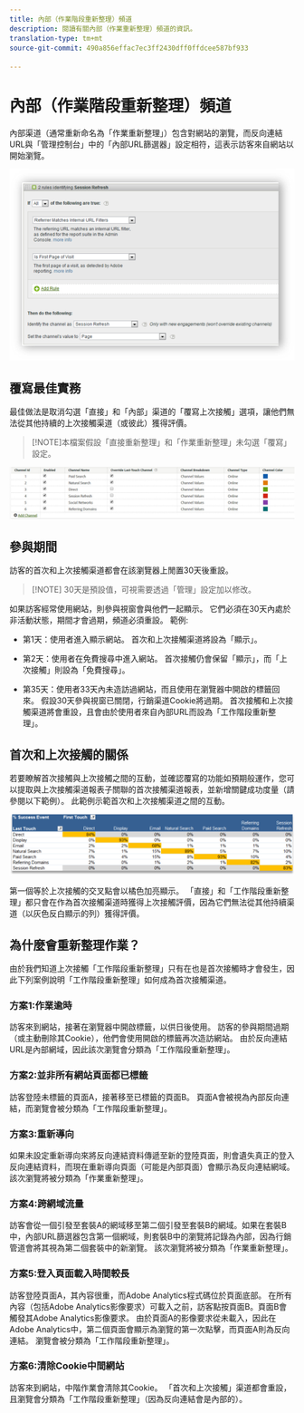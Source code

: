 ```yaml
---
title: 內部（作業階段重新整理）頻道
description: 閱讀有關內部（作業重新整理）頻道的資訊。
translation-type: tm+mt
source-git-commit: 490a856effac7ec3ff2430dff0ffdcee587bf933

---
```



# 內部（作業階段重新整理）頻道

內部渠道（通常重新命名為「作業重新整理」）包含對網站的瀏覽，而反向連結URL與「管理控制台」中的「內部URL篩選器」設定相符，這表示訪客來自網站以開始瀏覽。

![](assets/int-channel1.png)

## 覆寫最佳實務

最佳做法是取消勾選「直接」和「內部」渠道的「覆寫上次接觸」選項，讓他們無法從其他持續的上次接觸渠道（或彼此）獲得評價。

>[!NOTE]本檔案假設「直接重新整理」和「作業重新整理」未勾選「覆寫」設定。

![](assets/int-channel2.png)

## 參與期間

訪客的首次和上次接觸渠道都會在該瀏覽器上閒置30天後重設。

>[!NOTE] 30天是預設值，可視需要透過「管理」設定加以修改。

如果訪客經常使用網站，則參與視窗會與他們一起顯示。 它們必須在30天內處於非活動狀態，期間才會過期，頻道必須重設。
範例:

* 第1天：使用者進入顯示網站。 首次和上次接觸渠道將設為「顯示」。

* 第2天：使用者在免費搜尋中進入網站。 首次接觸仍會保留「顯示」，而「上次接觸」則設為「免費搜尋」。

* 第35天：使用者33天內未造訪過網站，而且使用在瀏覽器中開啟的標籤回來。 假設30天參與視窗已關閉，行銷渠道Cookie將過期。 首次接觸和上次接觸渠道將會重設，且會由於使用者來自內部URL而設為「工作階段重新整理」。

## 首次和上次接觸的關係

若要瞭解首次接觸與上次接觸之間的互動，並確認覆寫的功能如預期般運作，您可以提取與上次接觸渠道報表子關聯的首次接觸渠道報表，並新增關鍵成功度量（請參閱以下範例）。 此範例示範首次和上次接觸渠道之間的互動。

![](assets/int-channel3.png)

第一個等於上次接觸的交叉點會以橘色加亮顯示。 「直接」和「工作階段重新整理」都只會在作為首次接觸渠道時獲得上次接觸評價，因為它們無法從其他持續渠道（以灰色反白顯示的列）獲得評價。

## 為什麼會重新整理作業？

由於我們知道上次接觸「工作階段重新整理」只有在也是首次接觸時才會發生，因此下列案例說明「工作階段重新整理」如何成為首次接觸渠道。

### 方案1:作業逾時

訪客來到網站，接著在瀏覽器中開啟標籤，以供日後使用。 訪客的參與期間過期（或主動刪除其Cookie），他們會使用開啟的標籤再次造訪網站。 由於反向連結URL是內部網域，因此該次瀏覽會分類為「工作階段重新整理」。

### 方案2:並非所有網站頁面都已標籤

訪客登陸未標籤的頁面A，接著移至已標籤的頁面B。 頁面A會被視為內部反向連結，而瀏覽會被分類為「工作階段重新整理」。

### 方案3:重新導向

如果未設定重新導向來將反向連結資料傳遞至新的登陸頁面，則會遺失真正的登入反向連結資料，而現在重新導向頁面（可能是內部頁面）會顯示為反向連結網域。 該次瀏覽將被分類為「作業重新整理」。

### 方案4:跨網域流量

訪客會從一個引發至套裝A的網域移至第二個引發至套裝B的網域。如果在套裝B中，內部URL篩選器包含第一個網域，則套裝B中的瀏覽將記錄為內部，因為行銷管道會將其視為第二個套裝中的新瀏覽。 該次瀏覽將被分類為「作業重新整理」。

### 方案5:登入頁面載入時間較長

訪客登陸頁面A，其內容很重，而Adobe Analytics程式碼位於頁面底部。 在所有內容（包括Adobe Analytics影像要求）可載入之前，訪客點按頁面B。頁面B會觸發其Adobe Analytics影像要求。 由於頁面A的影像要求從未載入，因此在Adobe Analytics中，第二個頁面會顯示為瀏覽的第一次點擊，而頁面A則為反向連結。 瀏覽會被分類為「工作階段重新整理」。

### 方案6:清除Cookie中間網站

訪客來到網站，中階作業會清除其Cookie。 「首次和上次接觸」渠道都會重設，且瀏覽會分類為「工作階段重新整理」（因為反向連結會是內部的）。
